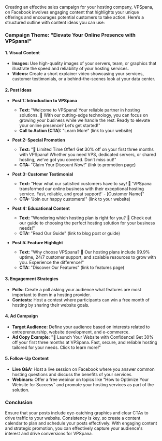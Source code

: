 Creating an effective sales campaign for your hosting company, VPSpana, on Facebook involves engaging content that highlights your unique offerings and encourages potential customers to take action. Here’s a structured outline with content ideas you can use:

### Campaign Theme: **"Elevate Your Online Presence with VPSpana!"**

#### 1. **Visual Content**
   - **Images:** Use high-quality images of your servers, team, or graphics that illustrate the speed and reliability of your hosting services.
   - **Videos:** Create a short explainer video showcasing your services, customer testimonials, or a behind-the-scenes look at your data center.

#### 2. **Post Ideas**
   - **Post 1: Introduction to VPSpana**
     - **Text:** "Welcome to VPSpana! Your reliable partner in hosting solutions. 🚀 With our cutting-edge technology, you can focus on growing your business while we handle the rest. Ready to elevate your online presence? Let’s get started!"
     - **Call to Action (CTA):** "Learn More" (link to your website)

   - **Post 2: Special Promotion**
     - **Text:** "🎉 Limited Time Offer! Get 30% off on your first three months with VPSpana! Whether you need VPS, dedicated servers, or shared hosting, we've got you covered. Don’t miss out!"
     - **CTA:** "Claim Your Discount Now!" (link to promotion page)

   - **Post 3: Customer Testimonial**
     - **Text:** "Hear what our satisfied customers have to say! 💬 'VPSpana transformed our online business with their exceptional hosting service. Fast, reliable, and great support!' - [Customer Name]"
     - **CTA:** "Join our happy customers!" (link to your website)

   - **Post 4: Educational Content**
     - **Text:** "Wondering which hosting plan is right for you? 🤔 Check out our guide to choosing the perfect hosting solution for your business needs!"
     - **CTA:** "Read Our Guide" (link to blog post or guide)

   - **Post 5: Feature Highlight**
     - **Text:** "Why choose VPSpana? 🌟 Our hosting plans include 99.9% uptime, 24/7 customer support, and scalable resources to grow with you. Experience the difference!"
     - **CTA:** "Discover Our Features" (link to features page)

#### 3. **Engagement Strategies**
   - **Polls:** Create a poll asking your audience what features are most important to them in a hosting provider.
   - **Contests:** Host a contest where participants can win a free month of hosting by sharing their website goals.

#### 4. **Ad Campaign**
   - **Target Audience:** Define your audience based on interests related to entrepreneurship, website development, and e-commerce.
   - **Ad Copy Example:** "🚀 Launch Your Website with Confidence! Get 30% off your first three months at VPSpana. Fast, secure, and reliable hosting tailored for your needs. Click to learn more!"

#### 5. **Follow-Up Content**
   - **Live Q&A:** Host a live session on Facebook where you answer common hosting questions and discuss the benefits of your services.
   - **Webinars:** Offer a free webinar on topics like "How to Optimize Your Website for Success" and promote your hosting services as part of the solution.

### Conclusion
Ensure that your posts include eye-catching graphics and clear CTAs to drive traffic to your website. Consistency is key, so create a content calendar to plan and schedule your posts effectively. With engaging content and strategic promotion, you can effectively capture your audience's interest and drive conversions for VPSpana.
